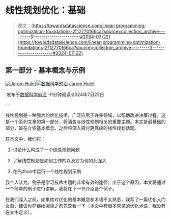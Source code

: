 # 线性规划优化：基础

> 原文：[https://towardsdatascience.com/linear-programming-optimization-foundations-2f12770f66ca?source=collection_archive---------3-----------------------#2024-07-22](https://towardsdatascience.com/linear-programming-optimization-foundations-2f12770f66ca?source=collection_archive---------3-----------------------#2024-07-22)

## 第一部分 - 基本概念与示例

[](https://medium.com/@jarom.hulet?source=post_page---byline--2f12770f66ca--------------------------------)[![Jarom Hulet](../Images/0fdeb1a2df90cccdd8f2f4b84d5e54eb.png)](https://medium.com/@jarom.hulet?source=post_page---byline--2f12770f66ca--------------------------------)[](https://towardsdatascience.com/?source=post_page---byline--2f12770f66ca--------------------------------)[![数据科学前沿](../Images/a6ff2676ffcc0c7aad8aaf1d79379785.png)](https://towardsdatascience.com/?source=post_page---byline--2f12770f66ca--------------------------------) [Jarom Hulet](https://medium.com/@jarom.hulet?source=post_page---byline--2f12770f66ca--------------------------------)

·发布于[数据科学前沿](https://towardsdatascience.com/?source=post_page---byline--2f12770f66ca--------------------------------) ·11分钟阅读·2024年7月22日

--

线性规划是一种强大的优化技术，广泛应用于许多领域，以帮助改进决策过程。这是一个系列文章的第一部分，将涵盖与线性规划相关的重要主题。本文是最基础的部分，旨在介绍基本概念，之后将深入探讨更高级的线性规划话题。

在本文中，我们将：

1.  讨论什么构成了一个线性规划问题

1.  了解线性规划是如何工作的以及它为何如此强大

1.  在Python中运行一个线性规划示例

我个人认为，例子是学习技术主题的非常有效的途径。出于这个原因，本文将通过一个简单的例子进行讲解。我将在下一节介绍这个例子。

在我们深入之前，如果你对优化的基本概念和术语不太熟悉，我写了一篇优化入门文章，建议你在继续阅读之前先查看一下（本文中有很多常见的优化术语，我没有在文中定义）。
